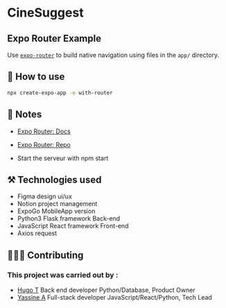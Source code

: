 # CineSuggest
## Expo Router Example
Use [`expo-router`](https://expo.github.io/router) to build native navigation using files in the `app/` directory.

## 🚀 How to use

```sh
npx create-expo-app -e with-router
```

## 📝 Notes

- [Expo Router: Docs](https://expo.github.io/router)
- [Expo Router: Repo](https://github.com/expo/router)

- Start the serveur with npm start

## ⚒️ Technologies used
- Figma design ui/ux
- Notion project management
- ExpoGo MobileApp version
- Python3 Flask framework Back-end
- JavaScript React framework Front-end
- Axios request

## 🧑‍🤝‍🧑 Contributing
### This project was carried out by :

  -   [Hugo T](https://www.linkedin.com/in/hugo-thouluc-8b3397164/) Back end developer Python/Database, Product Owner
  -   [Yassine A](https://www.linkedin.com/in/yassine-azz/) Full-stack developer JavaScript/React/Python, Tech Lead 
